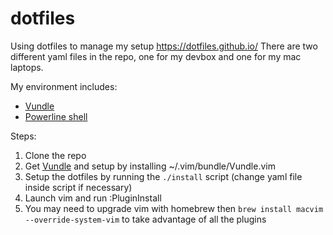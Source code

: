 # dotfiles

Using dotfiles to manage my setup https://dotfiles.github.io/
There are two different yaml files in the repo, one for my devbox and one for my mac laptops.  

My environment includes:  
* [Vundle](https://github.com/VundleVim/Vundle.vim)  
* [Powerline shell](https://github.com/banga/powerline-shell)  

Steps:  
1. Clone the repo  
2. Get [Vundle](https://github.com/VundleVim/Vundle.vim) and setup by installing  ~/.vim/bundle/Vundle.vim  
3. Setup the dotfiles by running the `./install` script (change yaml file inside script if necessary)  
3. Launch vim and run :PluginInstall  
4. You may need to upgrade vim with homebrew then `brew install macvim --override-system-vim` to take advantage of all the plugins
